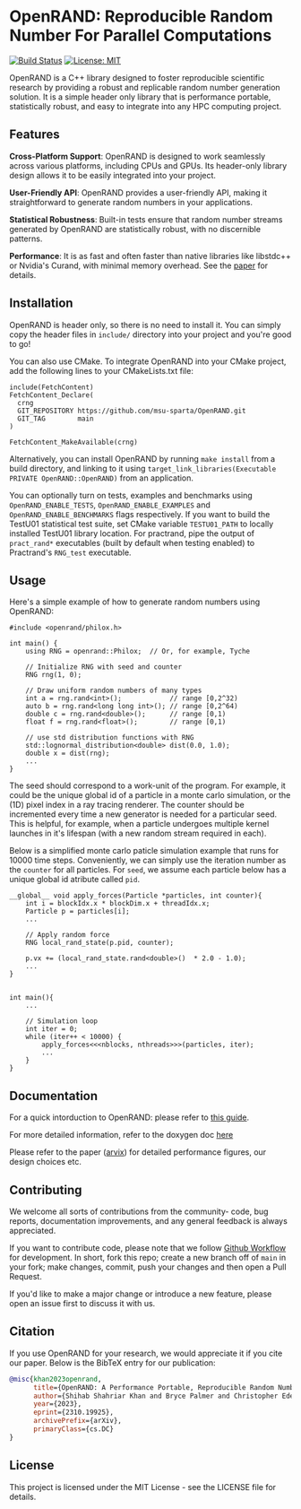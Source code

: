 # OpenRAND: Reproducible Random Number For Parallel Computations
[![Build Status](https://github.com/shihab-shahriar/rnd/actions/workflows/run-tests.yml/badge.svg)](https://github.com/shihab-shahriar/rnd/actions)
[![License: MIT](https://img.shields.io/badge/License-MIT-yellow.svg)](https://opensource.org/licenses/MIT)

OpenRAND is a C++ library designed to foster reproducible scientific research by providing a robust and replicable random number generation solution. It is a simple header only library that is performance portable, statistically robust, and easy to integrate into any HPC computing project.

## Features
**Cross-Platform Support**: OpenRAND is designed to work seamlessly across various platforms, including CPUs and GPUs. Its header-only library design allows it to be easily integrated into your project.

**User-Friendly API**: OpenRAND provides a user-friendly API, making it straightforward to generate random numbers in your applications.

**Statistical Robustness**: Built-in tests ensure that random number streams generated by OpenRAND are statistically robust, with no discernible patterns.

**Performance**: It is as fast and often faster than native libraries like libstdc++ or Nvidia's Curand, with minimal memory overhead. See the [paper](https://arxiv.org/abs/2310.19925) for details.


## Installation
OpenRAND is header only, so there is no need to install it. You can simply copy the header files in `include/` directory into your project and you're good to go!

You can also use CMake. To integrate OpenRAND into your CMake project, add the following lines to your CMakeLists.txt file:

```
include(FetchContent)
FetchContent_Declare(
  crng
  GIT_REPOSITORY https://github.com/msu-sparta/OpenRAND.git
  GIT_TAG        main
)

FetchContent_MakeAvailable(crng)
```

Alternatively, you can install OpenRAND by running `make install` from a build directory, and linking to it using `target_link_libraries(Executable PRIVATE OpenRAND::OpenRAND)` from an application. 


You can optionally turn on tests, examples and benchmarks using `OpenRAND_ENABLE_TESTS`, `OpenRAND_ENABLE_EXAMPLES` and `OpenRAND_ENABLE_BENCHMARKS` flags respectively. If you want to build the TestU01 statistical test suite, set CMake variable `TESTU01_PATH` to locally installed TestU01 library location. For practrand, pipe the output of `pract_rand*` executables (built by default when testing enabled) to Practrand's `RNG_test` executable.


## Usage
Here's a simple example of how to generate random numbers using OpenRAND:

```
#include <openrand/philox.h>

int main() {
    using RNG = openrand::Philox;  // Or, for example, Tyche
    
    // Initialize RNG with seed and counter
    RNG rng(1, 0);

    // Draw uniform random numbers of many types
    int a = rng.rand<int>();            // range [0,2^32) 
    auto b = rng.rand<long long int>(); // range [0,2^64)
    double c = rng.rand<double>();      // range [0,1)
    float f = rng.rand<float>();        // range [0,1)

    // use std distribution functions with RNG
    std::lognormal_distribution<double> dist(0.0, 1.0);
    double x = dist(rng);
    ...
}
```

The seed should correspond to a work-unit of the program. For example, it could be the unique global id of a particle in a monte carlo simulation, or the (1D) pixel index in a ray tracing renderer. The counter should be incremented every time a new generator is needed for a particular seed. This is helpful, for example, when a particle undergoes multiple kernel launches in it's lifespan (with a new random stream required in each).

Below is a simplified monte carlo paticle simulation example that runs for 10000 time steps. Conveniently, we can simply use the iteration number as the `counter` for all particles. For `seed`, we assume each particle below has a unique global id atribute called `pid`. 

```
__global__ void apply_forces(Particle *particles, int counter){
    int i = blockIdx.x * blockDim.x + threadIdx.x;
    Particle p = particles[i];
    ...

    // Apply random force
    RNG local_rand_state(p.pid, counter);
    
    p.vx += (local_rand_state.rand<double>()  * 2.0 - 1.0);
    ...
}


int main(){
    ...

    // Simulation loop
    int iter = 0;
    while (iter++ < 10000) {
        apply_forces<<<nblocks, nthreads>>>(particles, iter);
        ...
    }
}
```

## Documentation
For a quick intorduction to OpenRAND: please refer to [this guide](https://msu-sparta.github.io/OpenRAND/md_quickstart.html).

For more detailed information, refer to the doxygen doc [here](https://msu-sparta.github.io/OpenRAND/)

Please refer to the paper ([arvix](https://arxiv.org/abs/2310.19925)) for detailed performance figures, our design choices etc.

## Contributing
We welcome all sorts of contributions from the community- code, bug reports, documentation improvements, and any general feedback is always appreciated. 

If you want to contribute code, please note that we follow [Github Workflow](https://docs.github.com/en/get-started/quickstart/github-flow) for development. In short, fork this repo; create a new branch off of `main` in your fork; make changes, commit, push your changes and then open a Pull Request. 

If you'd like to make a major change or introduce a new feature, please open an issue first to discuss it with us.

## Citation
If you use OpenRAND for your research, we would appreciate it if you cite our paper. Below is the BibTeX entry for our publication:
```bibtex
@misc{khan2023openrand,
      title={OpenRAND: A Performance Portable, Reproducible Random Number Generation Library for Parallel Computations}, 
      author={Shihab Shahriar Khan and Bryce Palmer and Christopher Edelmaierd and Hasan Metin Aktulga},
      year={2023},
      eprint={2310.19925},
      archivePrefix={arXiv},
      primaryClass={cs.DC}
}
```

## License
This project is licensed under the MIT License - see the LICENSE file for details.

